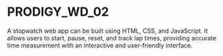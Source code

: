 # PRODIGY_WD_02
A stopwatch web app can be built using HTML, CSS, and JavaScript. It allows users to start, pause, reset, and track lap times, providing accurate time measurement with an interactive and user-friendly interface.
